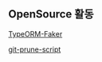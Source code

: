 ## OpenSource 활동

[TypeORM-Faker](https://www.npmjs.com/package/typeorm-faker)

[git-prune-script](https://github.com/j1i-ian/git-prune-scripts)
